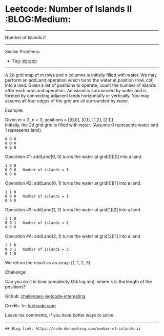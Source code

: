 
# Leetcode: Number of Islands II     :BLOG:Medium:

---

Number of Islands II  

---

Similar Problems:  

-   Tag: [#graph](https://code.dennyzhang.com/tag/graph)

---

A 2d grid map of m rows and n columns is initially filled with water. We may perform an addLand operation which turns the water at position (row, col) into a land. Given a list of positions to operate, count the number of islands after each addLand operation. An island is surrounded by water and is formed by connecting adjacent lands horizontally or vertically. You may assume all four edges of the grid are all surrounded by water.  

Example:  

Given m = 3, n = 3, positions = [[0,0], [0,1], [1,2], [2,1]].  
Initially, the 2d grid grid is filled with water. (Assume 0 represents water and 1 represents land).  

    0 0 0
    0 0 0
    0 0 0

Operation #1: addLand(0, 0) turns the water at grid[0][0] into a land.  

    1 0 0
    0 0 0   Number of islands = 1
    0 0 0

Operation #2: addLand(0, 1) turns the water at grid[0][1] into a land.  

    1 1 0
    0 0 0   Number of islands = 1
    0 0 0

Operation #3: addLand(1, 2) turns the water at grid[1][2] into a land.  

    1 1 0
    0 0 1   Number of islands = 2
    0 0 0

Operation #4: addLand(2, 1) turns the water at grid[2][1] into a land.  

    1 1 0
    0 0 1   Number of islands = 3
    0 1 0

We return the result as an array: [1, 1, 2, 3]  

Challenge:  

Can you do it in time complexity O(k log mn), where k is the length of the positions?  

Github: [challenges-leetcode-interesting](https://github.com/DennyZhang/challenges-leetcode-interesting/tree/master/problems/number-of-islands-ii)  

Credits To: [leetcode.com](https://leetcode.com/problems/number-of-islands-ii/description/)  

Leave me comments, if you have better ways to solve.  

---

    ## Blog link: https://code.dennyzhang.com/number-of-islands-ii

